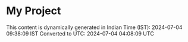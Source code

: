 # My Project

This content is dynamically generated in Indian Time (IST): 2024-07-04 09:38:09 IST
Converted to UTC: 2024-07-04 04:08:09 UTC
